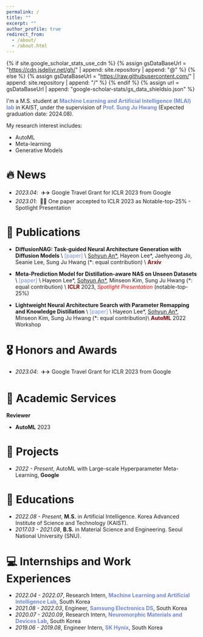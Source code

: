 ```yaml
---
permalink: /
title: ""
excerpt: ""
author_profile: true
redirect_from: 
  - /about/
  - /about.html
---
```


{% if site.google_scholar_stats_use_cdn %}
{% assign gsDataBaseUrl = "https://cdn.jsdelivr.net/gh/" | append: site.repository | append: "@" %}
{% else %}
{% assign gsDataBaseUrl = "https://raw.githubusercontent.com/" | append: site.repository | append: "/" %}
{% endif %}
{% assign url = gsDataBaseUrl | append: "google-scholar-stats/gs_data_shieldsio.json" %}

<span class='anchor' id='about-me'></span>

I'm a M.S. student at <a href="https://www.mlai-kaist.com/" style="color: #7289da; text-decoration:none">**Machine Learning and Artificial Intelligence (MLAI) lab**</a> in KAIST, under the supervision of <a href="http://www.sungjuhwang.com/" style="color: #7289da; text-decoration: none;">**Prof. Sung Ju Hwang**</a> (Expected graduation date: 2024.08). 

My research interest includes:
- AutoML
- Meta-learning
- Generative Models


# 🔥 News
<!-- - *2022.02*: &nbsp;🎉🎉 Lorem ipsum dolor sit amet, consectetur adipiscing elit. Vivamus ornare aliquet ipsum, ac tempus justo dapibus sit amet.  -->
- *2023.04*: &nbsp;✈️✈️ Google Travel Grant for ICLR 2023 from Google
- *2023.01*: &nbsp;🎉🎉 One paper accepted to ICLR 2023 as Notable-top-25% - Spotlight Presentation

# 📝 Publications 
<!-- <div class='paper-box'><div class='paper-box-image'><div class="badge">CVPR 2016</div><img src='images/500x300.png' alt="sym" width="100%"></div>
<div class='paper-box-text' markdown="1"> -->

<!-- [Deep Residual Learning for Image Recognition](https://openaccess.thecvf.com/content_cvpr_2016/papers/He_Deep_Residual_Learning_CVPR_2016_paper.pdf) -->
<!-- [Lightweight Neural Architecture Search with Parameter Remapping and Knowledge Distillation]
[paper](https://openreview.net/forum?id=3D2Qz9y001S)
Hayeon Lee*, **Sohyun An***, Minseon Kim, Sung Ju Hwang (*: equal contribution)
AutoML 2022 Workshop -->
 
<!-- **Kaiming He**, Xiangyu Zhang, Shaoqing Ren, Jian Sun -->

<!-- [**Project**](https://scholar.google.com/citations?view_op=view_citation&hl=zh-CN&user=DhtAFkwAAAAJ&citation_for_view=DhtAFkwAAAAJ:ALROH1vI_8AC) <strong><span class='show_paper_citations' data='DhtAFkwAAAAJ:ALROH1vI_8AC'></span></strong>
- Lorem ipsum dolor sit amet, consectetur adipiscing elit. Vivamus ornare aliquet ipsum, ac tempus justo dapibus sit amet.  -->
<!-- </div>
</div> -->
<!-- 
- **DiffusionNAG: Task-guided Neural Architecture Generation with Diffusion Models** \\
<a href="https://arxiv.org/abs/2305.16943" style="color: #7289da; text-decoration: none;">[paper]</a> \\
<u>Sohyun An*<\u>, Hayeon Lee\*, Jaehyeong Jo, Seanie Lee, Sung Ju Hwang (\*: equal contribution) \\
<span style="color:darkred">**Arxiv**</span> 
   -->
- **DiffusionNAG: Task-guided Neural Architecture Generation with Diffusion Models** \\
<a href="https://arxiv.org/abs/2305.16943" style="color: #7289da; text-decoration: none;">[paper]</a> \\
<u>Sohyun An*</u>, Hayeon Lee\*, Jaehyeong Jo, Seanie Lee, Sung Ju Hwang (\*: equal contribution) \\
<span style="color:darkred">**Arxiv**</span> 

- **Meta-Prediction Model for Distillation-aware NAS on Unseen Datasets** \\
<a href="https://openreview.net/forum?id=SEh5SfEQtqB" style="color: #7289da; text-decoration: none;">[paper]</a> \\
Hayeon Lee\*, <u>Sohyun An*</u>, Minseon Kim, Sung Ju Hwang (\*: equal contribution) \\
<span style="color:darkred">**ICLR**</span> 2023, <span style="color:red">_Spotlight Presentation_</span> (notable-top-25%) 

- **Lightweight Neural Architecture Search with Parameter Remapping and Knowledge Distillation** \\
<a href="https://openreview.net/forum?id=3D2Qz9y001S" style="color: #7289da; text-decoration: none;">[paper]</a> \\
Hayeon Lee\*, <u>Sohyun An*</u>, Minseon Kim, Sung Ju Hwang (\*: equal contribution)\\
<span style="color:darkred">**AutoML**</span> 2022 Workshop
<!-- - [Lorem ipsum dolor sit amet, consectetur adipiscing elit. Vivamus ornare aliquet ipsum, ac tempus justo dapibus sit amet](https://github.com), A, B, C, **CVPR 2020** -->


# 🎖 Honors and Awards
- *2023.04*: &nbsp;✈️✈️ Google Travel Grant for ICLR 2023 from Google
<!-- - *2021.09* Lorem ipsum dolor sit amet, consectetur adipiscing elit. Vivamus ornare aliquet ipsum, ac tempus justo dapibus sit amet.  -->

# 🌈 Academic Services
**Reviewer**
<!-- - **NeurIPS** 2023 -->
- **AutoML** 2023

# 🎯 Projects
- *2022 - Present*, AutoML with Large-scale Hyperparameter Meta-Learning, **Google**

# 📖 Educations
- *2022.08 - Present*, **M.S.** in Artificial Intelligence. Korea Advanced Institute of Science and Technology (KAIST).
- *2017.03 - 2021.08*, **B.S.** in Material Science and Engineering. Seoul National University (SNU).

# 💻 Internships and Work Experiences
- *2022.04 - 2022.07*, Research Intern, <a href="https://www.mlai-kaist.com/" style="color: #7289da; text-decoration: none;">**Machine Learning and Artificial Intelligence Lab**</a>, South Korea 
- *2021.08 - 2022.03*, Engineer, <a href="https://semiconductor.samsung.com/kr/" style="color: #7289da; text-decoration: none;">**Samsung Electronics DS**</a>, South Korea 
- *2020.07 - 2020.09*, Research Intern, <a href="https://sites.google.com/view/snu-neuromorphic/home?authuser=0" style="color: #7289da; text-decoration: none;">**Neuromorphic Materials and Devices Lab**</a>, South Korea 
- *2019.06 - 2019.08*, Engineer Intern, <a href="https://www.skhynix.com/" style="color: #7289da; text-decoration: none;">**SK Hynix**</a>, South Korea


<!-- 
# 💬 Invited Talks
- *2021.06*, Lorem ipsum dolor sit amet, consectetur adipiscing elit. Vivamus ornare aliquet ipsum, ac tempus justo dapibus sit amet. 
- *2021.03*, Lorem ipsum dolor sit amet, consectetur adipiscing elit. Vivamus ornare aliquet ipsum, ac tempus justo dapibus sit amet.  \| [\[video\]](https://github.com/)

# 💻 Internships
- *2019.05 - 2020.02*, [Lorem](https://github.com/), China.
 -->
